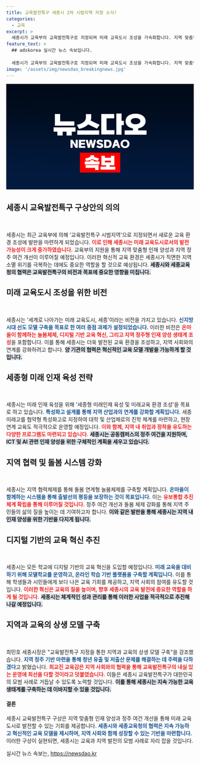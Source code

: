 ```yaml
---
title: 교육발전특구 세종시 2차 시범지역 지정 소식!
categories:
  - 교육
excerpt: >
  세종시가 교육부의 교육발전특구로 지정되며 미래 교육도시 조성을 가속화합니다. 지역 맞춤형 인재 양성과 정주 여건 개선을 위한 3년간 122억 원 지원이 전망되며, 디지털 기반 교육 혁신과 함께 공교육 체제 개혁이 추진됩니다!
feature_text: >
  ## adskorea 실시간 뉴스 속보입니다.

  세종시가 교육부의 교육발전특구로 지정되며 미래 교육도시 조성을 가속화합니다. 지역 맞춤형 인재 양성과 정주 여건 개선을 위한 3년간 122억 원 지원이 전망되며, 디지털 기반 교육 혁신과 함께 공교육 체제 개혁이 추진됩니다!
image: '/assets/img/newsdao_breakingnews.jpg'
---
```


<p><img src="/assets/img/newsdao_breakingnews.jpg" alt="adskorea 속보" /></p>

<h2 data-ke-size="size26">세종시 교육발전특구 구상안의 의의</h2>

<p data-ke-size="size16">&nbsp;</p>

<p>세종시는 최근 교육부에 의해 '교육발전특구 시범지역'으로 지정되면서 새로운 교육 환경 조성에 발판을 마련하게 되었습니다. <b><span style="color: #ee2323;">이로 인해 세종시는 미래 교육도시로서의 발전 가능성이 크게 증가하였습니다.</span></b> 교육부의 지원을 통해 지역 맞춤형 인재 양성과 지역 정주 여건 개선이 이루어질 예정입니다. 이러한 혁신적 교육 환경은 세종시가 직면한 지역소멸 위기를 극복하는 데에도 중요한 역할을 할 것으로 예상됩니다. <b><span style="background-color: #21538527;">세종시와 세종교육청의 협력은 교육발전특구의 비전과 목표에 중요한 영향을 미칩니다.</span></b> </p>

<h2 data-ke-size="size26">미래 교육도시 조성을 위한 비전</h2>

<p data-ke-size="size16">&nbsp;</p>

<p>세종시는 '세계로 나아가는 미래 교육도시, 세종'이라는 비전을 가지고 있습니다. <b><span style="color: #1a5490;">신지방시대 선도 모델 구축을 목표로 한 여러 중점 과제가 설정되었습니다.</span></b> 이러한 비전은 <b><span style="color: #ee2323;">온마을이 함께하는 늘봄체제, 디지털 기반 교육 혁신, 그리고 지역 정주형 인재 양성 생태계 조성</span></b>을 포함합니다. 이를 통해 세종시는 더욱 발전된 교육 환경을 조성하고, 지역 사회와의 연계를 강화하려고 합니다. <b><span style="background-color: #21538527;">양 기관의 협력은 혁신적인 교육 모델 개발을 가능하게 할 것입니다.</span></b></p>

<h2 data-ke-size="size26">세종형 미래 인재 육성 전략</h2>

<p data-ke-size="size16">&nbsp;</p>

<p>세종시는 미래 인재 육성을 위해 '세종형 미래인재 육성 및 미래교육 환경 조성'을 목표로 하고 있습니다. <b><span style="color: #1a5490;">특성화고 설계를 통해 지역 산업과의 연계를 강화할 계획입니다.</span></b> 세종 미래고를 협약형 특성화고로 지정하여 대학 및 산업체로의 진학 체계를 마련하고, 현장 연계 교육도 적극적으로 운영할 예정입니다. <b><span style="color: #ee2323;">이와 함께, 지역 내 취업과 정착을 유도하는 다양한 프로그램도 마련되고 있습니다.</span></b> <b><span style="background-color: #21538527;">세종시는 공동캠퍼스의 정주 여건을 지원하며, ICT 및 AI 관련 인재 양성을 위한 구체적인 계획을 세우고 있습니다.</span></b></p>

<h2 data-ke-size="size26">지역 협력 및 돌봄 시스템 강화</h2>

<p data-ke-size="size16">&nbsp;</p>

<p>세종시는 지역 협력체제를 통해 돌봄 연계형 늘봄체제를 구축할 계획입니다. <b><span style="color: #1a5490;">온마을이 함께하는 시스템을 통해 출발선의 평등을 보장하는 것이 목표입니다.</span></b> 이는 <b><span style="color: #ee2323;">유보통합 추진체계 확립을 통해 이루어질 것입니다.</span></b> 정주 여건 개선과 돌봄 체제 강화를 통해 지역 주민들의 삶의 질을 높이는 데 기여하고자 합니다. <b><span style="background-color: #21538527;">이와 같은 발판을 통해 세종시는 지역 내 인재 양성을 위한 기반을 다지게 됩니다.</span></b></p>

<h2 data-ke-size="size26">디지털 기반의 교육 혁신 추진</h2>

<p data-ke-size="size16">&nbsp;</p>

<p>세종시는 모든 학교에 디지털 기반의 교육 혁신을 도입할 예정입니다. <b><span style="color: #1a5490;">미래 교육을 대비하기 위해 모델학교를 운영하고, 온라인 학습 기반 플랫폼을 구축할 계획입니다.</span></b> 이를 통해 학생들과 시민들에게 보다 나은 교육 기회를 제공하고, 지역 사회의 참여를 유도할 것입니다. <b><span style="color: #ee2323;">이러한 혁신은 교육의 질을 높이며, 향후 세종시의 교육 발전에 중요한 역할을 하게 될 것입니다.</span></b> <b><span style="background-color: #21538527;">세종시는 체계적인 성과 관리를 통해 이러한 사업을 적극적으로 추진해 나갈 예정입니다.</span></b></p>

<h2 data-ke-size="size26">지역과 교육의 상생 모델 구축</h2>

<p data-ke-size="size16">&nbsp;</p>

<p>최민호 세종시장은 "교육발전특구 지정을 통한 지역과 교육의 상생 모델 구축"을 강조했습니다. <b><span style="color: #1a5490;">지역 정주 기반 마련을 통해 청년 유출 및 저출산 문제를 해결하는 데 주력을 다하겠다</span></b>고 밝혔습니다. <b><span style="color: #ee2323;">최교진 교육감은 지역 사회와의 협력을 통해 교육발전특구의 내실 있는 운영에 최선을 다할 것이라고 덧붙였습니다.</span></b> 이들은 세종시 교육발전특구가 대한민국의 모범 사례로 거듭날 수 있도록 노력할 것입니다. <b><span style="background-color: #21538527;">이를 통해 세종시는 지속 가능한 교육 생태계를 구축하는 데 이바지할 수 있을 것입니다.</span></b> </p>

<h4>결론</h4>

<p>세종시 교육발전특구 구상은 지역 맞춤형 인재 양성과 정주 여건 개선을 통해 미래 교육도시로 발전할 수 있는 기회를 제공합니다. <b><span style="color: #1a5490;">세종시와 세종교육청의 협력은 지속 가능하고 혁신적인 교육 모델을 제시하며, 지역 사회와 함께 성장할 수 있는 기반을 마련합니다.</span></b> 이러한 구상이 실현되면, 세종시는 교육과 지역 발전의 모범 사례로 자리 잡을 것입니다.</p>
실시간 뉴스 속보는, <a href="https://newsdao.kr" rel="dofollow">https://newsdao.kr</a>


